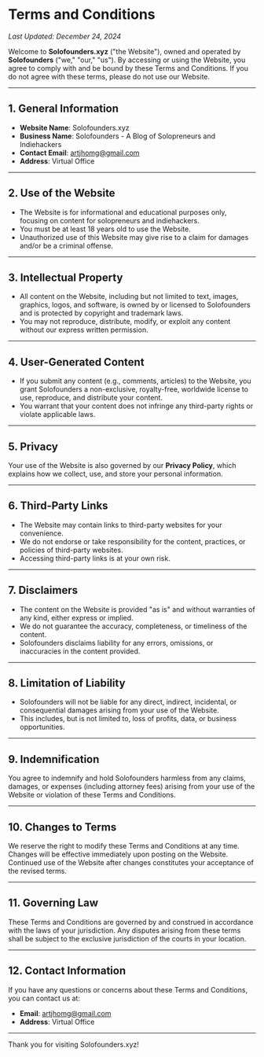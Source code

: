 # Terms and Conditions
_Last Updated: December 24, 2024_

Welcome to **Solofounders.xyz** ("the Website"), owned and operated by **Solofounders** ("we," "our," "us"). By accessing or using the Website, you agree to comply with and be bound by these Terms and Conditions. If you do not agree with these terms, please do not use our Website.

---

## 1. General Information
- **Website Name**: Solofounders.xyz  
- **Business Name**: Solofounders - A Blog of Solopreneurs and Indiehackers  
- **Contact Email**: [artjhomg@gmail.com](mailto:artjhomg@gmail.com)  
- **Address**: Virtual Office  

---

## 2. Use of the Website
- The Website is for informational and educational purposes only, focusing on content for solopreneurs and indiehackers.  
- You must be at least 18 years old to use the Website.  
- Unauthorized use of this Website may give rise to a claim for damages and/or be a criminal offense.  

---

## 3. Intellectual Property
- All content on the Website, including but not limited to text, images, graphics, logos, and software, is owned by or licensed to Solofounders and is protected by copyright and trademark laws.  
- You may not reproduce, distribute, modify, or exploit any content without our express written permission.  

---

## 4. User-Generated Content
- If you submit any content (e.g., comments, articles) to the Website, you grant Solofounders a non-exclusive, royalty-free, worldwide license to use, reproduce, and distribute your content.  
- You warrant that your content does not infringe any third-party rights or violate applicable laws.  

---

## 5. Privacy
Your use of the Website is also governed by our **Privacy Policy**, which explains how we collect, use, and store your personal information.

---

## 6. Third-Party Links
- The Website may contain links to third-party websites for your convenience.  
- We do not endorse or take responsibility for the content, practices, or policies of third-party websites.  
- Accessing third-party links is at your own risk.  

---

## 7. Disclaimers
- The content on the Website is provided "as is" and without warranties of any kind, either express or implied.  
- We do not guarantee the accuracy, completeness, or timeliness of the content.  
- Solofounders disclaims liability for any errors, omissions, or inaccuracies in the content provided.  

---

## 8. Limitation of Liability
- Solofounders will not be liable for any direct, indirect, incidental, or consequential damages arising from your use of the Website.  
- This includes, but is not limited to, loss of profits, data, or business opportunities.

---

## 9. Indemnification
You agree to indemnify and hold Solofounders harmless from any claims, damages, or expenses (including attorney fees) arising from your use of the Website or violation of these Terms and Conditions.

---

## 10. Changes to Terms
We reserve the right to modify these Terms and Conditions at any time. Changes will be effective immediately upon posting on the Website. Continued use of the Website after changes constitutes your acceptance of the revised terms.

---

## 11. Governing Law
These Terms and Conditions are governed by and construed in accordance with the laws of your jurisdiction. Any disputes arising from these terms shall be subject to the exclusive jurisdiction of the courts in your location.

---

## 12. Contact Information
If you have any questions or concerns about these Terms and Conditions, you can contact us at:  
- **Email**: [artjhomg@gmail.com](mailto:artjhomg@gmail.com)  
- **Address**: Virtual Office  

---

Thank you for visiting Solofounders.xyz!